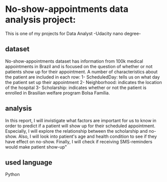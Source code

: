 # No-show-appointments data analysis project:
This is one of my projects for Data Analyst -Udacity nano degree-

## dataset
No-show-appointments dataset has information from 100k medical appointments in Brazil and is focused on the question of whether or not patients show up for their appointment. A number of characteristics about the patient are included in each row:
    1- ScheduledDay: tells us on what day the patient set up their appointment 
    2- Neighborhood: indicates the location of the hospital
    3- Scholarship: indicates whether or not the patient is enrolled in Brasilian welfare program Bolsa Família. 
 
 ## analysis 
In this report, I will invistigate what factors are important for us to know in order to predict if a patient will show up for their scheduled appointment. Especially, I will explore the relationship between the scholarship and no-show. Also, I will look into patient's age and health condition to see if they have effect on no-show. Finally, I will check if receiving SMS-reminders would make patient show-up"

## used language 
Python 

